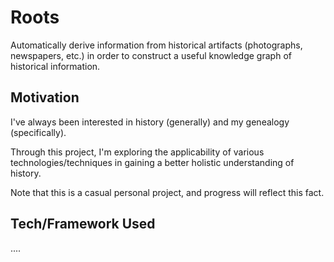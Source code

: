 # Roots

Automatically derive information from historical artifacts (photographs, newspapers, etc.) in order to construct a useful knowledge graph of historical information. 

## Motivation

I've always been interested in history (generally) and my genealogy (specifically). 

Through this project, I'm exploring the applicability of various technologies/techniques in gaining a better holistic understanding of history.

Note that this is a casual personal project, and progress will reflect this fact.

## Tech/Framework Used

....

